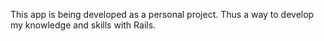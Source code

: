 This app is being developed as a personal project. Thus a way to develop my knowledge and skills with Rails.
